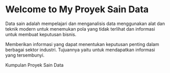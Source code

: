 # Welcome to My Proyek Sain Data

Data sain adalah mempelajari dan menganalisis data menggunakan alat dan teknik modern 
untuk menemukan pola yang tidak terlihat dan informasi untuk membuat keputusan bisnis.

Memberikan informasi yang dapat menentukan keputusan penting dalam berbagai sektor industri.
Tujuannya yaitu untuk mendapatkan informasi yang tersembunyi.

Kumpulan Proyek Sain Data


```{tableofcontents}
```
